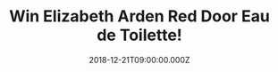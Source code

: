 ---
campaign-uuid: "c-9d6d6077-ed0a-4a9d-a8a2-82282056023d"
type: "Competition"
category: "Gifts"
date: "2018-12-21T09:00:00.000Z"
end-date: "2019-02-21T23:59:00.000Z"
disable-form: false
is_promoted: false
has_entry_page: true
title: "Win Elizabeth Arden Red Door Eau de Toilette!"
competition-description: "<p>With an elegant design and glamorous red gloss finish,\
  \ the sophisticated Red Door packaging continues to celebrate the world renowned\
  \ Red Door Spa and its iconic red door.</p>\r\n<p>We have one Elizabeth Arden Red\
  \ Door Eau de Toilette for you. Want it? Click below for a chance to win!</p>"
hero-header: "Win Elizabeth Arden Red Door Eau de Toilette!"
terms-confirmation: "N/A"
banner-img: "https://assets.expresslyapp.com/asset-d7016b34-b320-425d-8634-8fb958420cd4.jpg"
logo-left-href: "http://club.expressly.io"
logo-left-image: "https://assets.expresslyapp.com/asset-1a8a318a-8125-4b3b-a9c5-581a65a9fca3.jpg"
logo-left-title: "Expressly Club"
bg-image-hero: "https://assets.expresslyapp.com/asset-8eb85ec3-839f-43fe-a0cc-b29ecfccb80d.jpg"
bg-image-first: "https://assets.expresslyapp.com/asset-17811ae6-e99f-4168-9686-1b8fab2e538c.jpg"
section1-content: "<p>Unlock your world and experience the romantic sophistication\
  \ of Red Door, Elizabeth Arden's iconic signature fragrance. Glamorous and elegant,\
  \ Elizabeth Arden Red Door is a mélange of rich, rare florals, including freesia,\
  \ red roses, and orchids.</p>\r\n<p>Enter the form below for a chance to win and\
  \ \"Go out and make your mark.\", with Elisabeth Arden, now you can!</p>"
entry-title: "Win Elizabeth Arden Red Door Eau de Toilette!"
entry-content: "Enter the draw to win Elizabeth Arden Red Door Eau de Toilette\r\n\
  by completing the form below before 23:59 on 21st of February 2019."
has-winner: false
prize-description: "Elizabeth Arden Red Door Eau de Toilette 100ml."
special-conditions: "Multiple entries are allowed up to one every day."
country-restrictions:
- "GB"
---